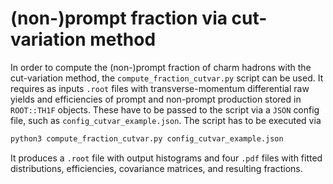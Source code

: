# (non-)prompt fraction via cut-variation method
In order to compute the (non-)prompt fraction of charm hadrons with the cut-variation method, the `compute_fraction_cutvar.py` script can be used.
It requires as inputs `.root` files with transverse-momentum differential raw yields and efficiencies of prompt and non-prompt production stored in `ROOT::TH1F` objects. These have to be passed to the script via a `JSON` config file, such as `config_cutvar_example.json`. The script has to be executed via
```python
python3 compute_fraction_cutvar.py config_cutvar_example.json
```
It produces a `.root` file with output histograms and four `.pdf` files with fitted distributions, efficiencies, covariance matrices, and resulting fractions.
